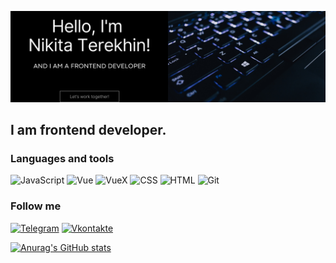![Header](https://github.com/Nikitereh/Nikitereh/blob/main/assets/header.png)

## I am frontend developer.

### Languages and tools
![JavaScript](https://img.shields.io/badge/-JavaScript-brightgreen)
![Vue](https://img.shields.io/badge/-Vue-brightgreen)
![VueX](https://img.shields.io/badge/-Vuex-brightgreen)
![CSS](https://img.shields.io/badge/-CSS-brightgreen)
![HTML](https://img.shields.io/badge/-HTML-brightgreen)
![Git](https://img.shields.io/badge/-Git-brightgreen)
### Follow me
[![Telegram](https://img.shields.io/badge/-Telegram-090909?style=for-the-badge&logo=telegram&logoColor=27A0D9)](https://t.me/nikitereh)
[![Vkontakte](https://img.shields.io/badge/-Vkontakte-090909?style=for-the-badge&logo=Vk&logoColor=4F7DB3)](https://vk.com/terekhinn)

[![Anurag's GitHub stats](https://github-readme-stats.vercel.app/api?username=Nikitereh&show_icons=true&theme=radical)](https://github.com/anuraghazra/github-readme-stats)

